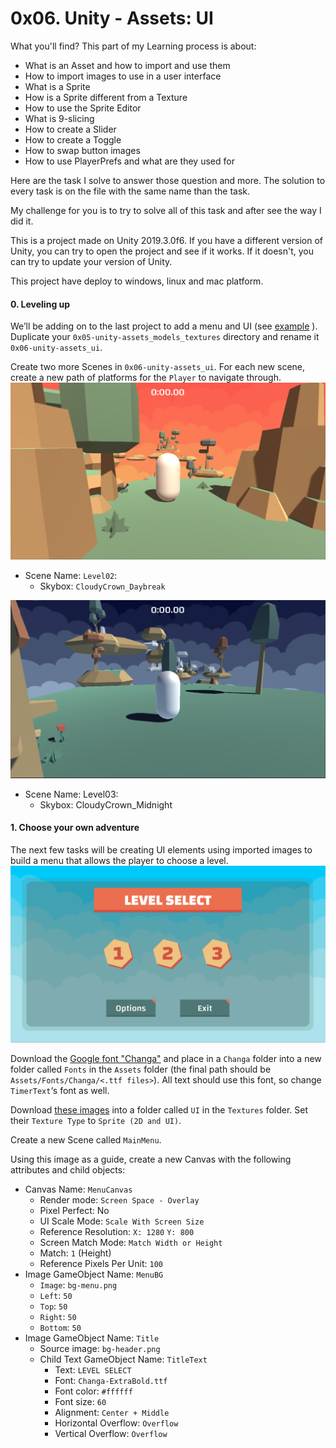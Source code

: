 # 0x06. Unity - Assets: UI

What you'll find? This part of my Learning process is about:
- What is an Asset and how to import and use them
- How to import images to use in a user interface
- What is a Sprite
- How is a Sprite different from a Texture
- How to use the Sprite Editor
- What is 9-slicing
- How to create a Slider
- How to create a Toggle
- How to swap button images
- How to use PlayerPrefs and what are they used for


Here are the task I solve to answer those question and more. The solution to every task is on the file with the same name than the task.

My challenge for you is to try to solve all of this task and after see the way I did it.

This is a project made on Unity 2019.3.0f6. If you have a different version of Unity, you can try to open the project and see if it works. If it doesn't, you can try to update your version of Unity.

This project have deploy to windows, linux and mac platform.


#### 0. Leveling up
We’ll be adding on to the last project to add a menu and UI (see [example](https://holbertonschool.github.io/AR-VR/0x06-unity-assets_ui/) ). Duplicate your `0x05-unity-assets_models_textures` directory and rename it `0x06-unity-assets_ui`.

Create two more Scenes in `0x06-unity-assets_ui`. For each new scene, create a new path of platforms for the `Player` to navigate through.
![image1](Images/0x06.1.png)
- Scene Name: `Level02`:
    - Skybox: `CloudyCrown_Daybreak`

![image2](Images/0x06.2.png)
- Scene Name: Level03:
    - Skybox: CloudyCrown_Midnight

#### 1. Choose your own adventure
The next few tasks will be creating UI elements using imported images to build a menu that allows the player to choose a level.
![image3](Images/0x06.3.png)

Download the [Google font "Changa"](https://fonts.google.com/specimen/Changa) and place in a `Changa` folder into a new folder called `Fonts` in the `Assets` folder (the final path should be `Assets/Fonts/Changa/<.ttf files>`). All text should use this font, so change `TimerText`‘s font as well.

Download [these images](https://s3.eu-west-3.amazonaws.com/hbtn.intranet.project.files/holbertonschool-cs-unity/0x06-UI.zip) into a folder called `UI` in the `Textures` folder. Set their `Texture Type` to `Sprite (2D and UI)`.

Create a new Scene called `MainMenu`.

Using this image as a guide, create a new Canvas with the following attributes and child objects:

- Canvas Name: `MenuCanvas`
    - Render mode: `Screen Space - Overlay`
    - Pixel Perfect: No
    - UI Scale Mode: `Scale With Screen Size`
    - Reference Resolution: `X: 1280` `Y: 800`
    - Screen Match Mode: `Match Width or Height`
    - Match: `1` (Height)
    - Reference Pixels Per Unit: `100`
- Image GameObject Name: `MenuBG`
    - `Image`: `bg-menu.png`
    - `Left`: `50`
    - `Top`: `50`
    - `Right`: `50`
    - `Bottom`: `50`
- Image GameObject Name: `Title`
    - Source image: `bg-header.png`
    - Child Text GameObject Name: `TitleText`
        - Text: `LEVEL SELECT`
        - Font: `Changa-ExtraBold.ttf`
        - Font color: `#ffffff`
        - Font size: `60`
        - Alignment: `Center + Middle`
        - Horizontal Overflow: `Overflow`
        - Vertical Overflow: `Overflow`



